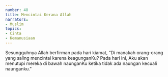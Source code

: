 ```yaml
---
number: 48
title: Mencintai Kerana Allah
narrators:
- Muslim
topics:
- Cinta
- Kemanusiaan
---
```


Sesungguhnya Allah berfirman pada hari kiamat, “Di manakah orang-orang yang saling mencintai karena keagunganKu? Pada hari ini, Aku akan menutupi mereka di bawah naunganKu ketika tidak ada naungan kecuali naunganku."
